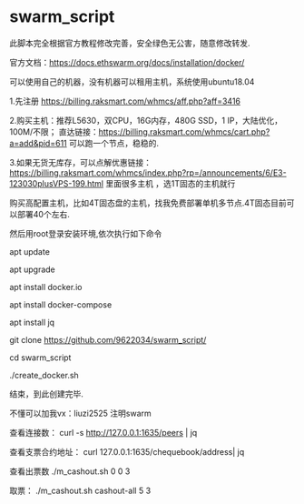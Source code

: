 # swarm_script
此脚本完全根据官方教程修改完善，安全绿色无公害，随意修改转发.

官方文档：https://docs.ethswarm.org/docs/installation/docker/

可以使用自己的机器，没有机器可以租用主机，系统使用ubuntu18.04

1.先注册 https://billing.raksmart.com/whmcs/aff.php?aff=3416

2.购买主机：推荐L5630，双CPU，16G内存，480G SSD，1 IP，大陆优化，100M/不限； 直达链接：https://billing.raksmart.com/whmcs/cart.php?a=add&pid=611 可以跑一个节点，稳稳的.

3.如果无货无库存，可以点解优惠链接：https://billing.raksmart.com/whmcs/index.php?rp=/announcements/6/E3-123030plusVPS-199.html 里面很多主机 ，选1T固态的主机就行 

购买高配置主机，比如4T固态盘的主机，找我免费部署单机多节点.4T固态目前可以部署40个左右.

然后用root登录安装环境,依次执行如下命令

apt update

apt upgrade

apt install docker.io

apt install docker-compose

apt install jq

git clone https://github.com/9622034/swarm_script/

cd swarm_script

./create_docker.sh

结束，到此创建完毕.

不懂可以加我vx：liuzi2525 注明swarm 


查看连接数：
curl -s http://127.0.0.1:1635/peers | jq

查看支票合约地址：
curl 127.0.0.1:1635/chequebook/address| jq

查看出票数
./m_cashout.sh 0 0 3

取票：
./m_cashout.sh cashout-all 5 3




